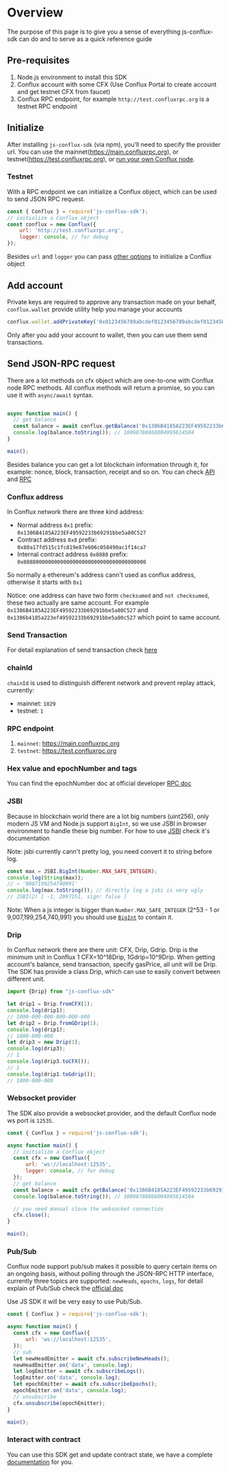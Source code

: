 # Overview
The purpose of this page is to give you a sense of everything js-conflux-sdk can do and to serve as a quick reference guide

## Pre-requisites

1. Node.js environment to install this SDK
2. Conflux account with some CFX (Use Conflux Portal to create account and get testnet CFX from faucet)
3. Conflux RPC endpoint, for example `http://test.confluxrpc.org` is a testnet RPC endpoint


## Initialize
After installing `js-conflux-sdk` (via npm), you’ll need to specify the provider url. You can use the 
mainnet(https://main.confluxrpc.org), or testnet(https://test.confluxrpc.org), or [run your own Conflux node](https://developer.conflux-chain.org/docs/conflux-doc/docs/independent_chain).

### Testnet

With a RPC endpoint we can initialize a Conflux object, which can be used to send JSON RPC request.

```javascript
const { Conflux } = require('js-conflux-sdk');
// initialize a Conflux object
const conflux = new Conflux({
    url: 'http://test.confluxrpc.org',
    logger: console, // for debug
});
```

Besides `url` and `logger` you can pass [other options](../api.md) to initialize a Conflux object


## Add account
Private keys are required to approve any transaction made on your behalf, `conflux.wallet` provide utility help you manage your accounts

```js
conflux.wallet.addPrivateKey('0x0123456789abcdef0123456789abcdef0123456789abcdef0123456789abcdef');
```

Only after you add your account to wallet, then you can use them send transactions.


## Send JSON-RPC request
There are a lot methods on cfx object which are one-to-one with Conflux node RPC methods. 
All conflux methods will return a promise, so you can use it with `async/await` syntax.

```javascript

async function main() {
  // get balance
  const balance = await conflux.getBalance('0x1386B4185A223EF49592233b69291bbe5a80C527');
  console.log(balance.toString()); // 10098788868004995614504
}

main();
```

Besides balance you can get a lot blockchain information through it, for example: nonce, block, transaction, receipt and so on.
You can check [API](../api.md) and [RPC](https://developer.conflux-chain.org/docs/conflux-doc/docs/json_rpc)

### Conflux address
In Conflux network there are three kind address:

* Normal address `0x1` prefix: `0x1386B4185A223EF49592233b69291bbe5a80C527`
* Contract address `0x8` prefix: `0x80a17fd515c1fc819e87e606c058490ac1f14ca7`
* Internal contract address `0x0888` prefix: `0x0888000000000000000000000000000000000000`

So normally a ethereum's address cann't used as conflux address, otherwise it starts with `0x1`

Notice: one address can have two form `checksumed` and `not checksumed`, these two actually are same account. For example
`0x1386B4185A223EF49592233b69291bbe5a80C527` and `0x1386b4185a223ef49592233b69291bbe5a80c527` which point to same account.


### Send Transaction
For detail explanation of send transaction check [here](./how_to_send_tx.md)

### chainId
`chainId` is used to distinguish different network and prevent replay attack, currently:

* mainnet: `1029`
* testnet: `1`


### RPC endpoint
1. `mainnet`: https://main.confluxrpc.org
2. `testnet`: https://test.confluxrpc.org

### Hex value and epochNumber and tags
You can find the epochNumber doc at official developer [RPC doc](https://developer.conflux-chain.org/docs/conflux-doc/docs/json_rpc#hex-value-encoding)


### JSBI
Because in blockchain world there are a lot big numbers (uint256), only modern JS VM and Node.js support `BigInt`, so we use JSBI in browser environment to handle these big number.
For how to use [JSBI](https://www.npmjs.com/package/jsbi) check it's documentation

Note: jsbi currently cann't pretty log, you need convert it to string before log.

```js
const max = JSBI.BigInt(Number.MAX_SAFE_INTEGER);
console.log(String(max));
// → '9007199254740991'
console.log(max.toString()); // directly log a jsbi is very ugly
// JSBI(2) [ -1, 2097151, sign: false ]
```

Note: When a js integer is bigger than `Number.MAX_SAFE_INTEGER` (2^53 - 1 or 9,007,199,254,740,991) you should use [`BigInt`](https://developer.mozilla.org/en-US/docs/Web/JavaScript/Reference/Global_Objects/BigInt) to contain it.


### Drip
In Conflux network there are there unit: CFX, Drip, Gdrip. Drip is the minimum unit in Conflux  1 CFX=10^18Drip, 1Gdrip=10^9Drip. When getting account's balance, send transaction, specify gasPrice, all unit will be Drip. 
The SDK has provide a class Drip, which can use to easily convert between different unit.

```js
import {Drip} from "js-conflux-sdk"

let drip1 = Drip.fromCFX(1);
console.log(drip1);
// 1000-000-000-000-000-000
let drip2 = Drip.fromGDrip(1);
console.log(drip1);
// 1000-000-000
let drip3 = new Drip(1);
console.log(drip3);
// 1
console.log(drip3.toCFX());
// 1
console.log(drip1.toGdrip());
// 1000-000-000
```

### Websocket provider
The SDK also provide a websocket provider, and the default Conflux node ws port is `12535`.

```js
const { Conflux } = require('js-conflux-sdk');

async function main() {
  // initialize a Conflux object
  const cfx = new Conflux({
      url: 'ws://localhost:12535',
      logger: console, // for debug
  });
  // get balance
  const balance = await cfx.getBalance('0x1386B4185A223EF49592233b69291bbe5a80C527');
  console.log(balance.toString()); // 10098788868004995614504

  // you need manual close the websocket connection
  cfx.close();
}

main();
```

### Pub/Sub

Conflux node support pub/sub makes it possible to query certain items on an ongoing basis, without polling through the JSON-RPC HTTP interface, currently three topics are supported: `newHeads`, `epochs`, `logs`, for detail explain of Pub/Sub check the [official doc](https://developer.conflux-chain.org/docs/conflux-doc/docs/pubsub)

Use JS SDK it will be very easy to use Pub/Sub.

```js
const { Conflux } = require('js-conflux-sdk');

async function main() {
  const cfx = new Conflux({
      url: 'ws://localhost:12535',
  });
  // sub
  let newHeadEmitter = await cfx.subscribeNewHeads();
  newHeadEmitter.on('data', console.log);
  let logEmitter = await cfx.subscribeLogs();
  logEmitter.on('data', console.log);
  let epochEmitter = await cfx.subscribeEpochs();
  epochEmitter.on('data', console.log);
  // unsubscribe
  cfx.unsubscribe(epochEmitter);
}

main();
```

### Interact with contract
You can use this SDK get and update contract state, we have a complete [documentation](./interact_with_contract.md) for you.




